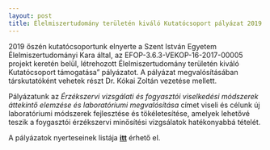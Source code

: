 ```yaml
---
layout: post
title: Élelmiszertudomány területén kiváló Kutatócsoport pályázat 2019 ősz
---
```


2019 őszén kutatócsoportunk elnyerte a Szent István Egyetem Élelmiszertudományi Kara által, az 
EFOP-3.6.3-VEKOP-16-2017-00005 projekt keretén belül, létrehozott Élelmiszertudomány területén 
kiváló Kutatócsoport támogatása” pályázatot. A pályázat megvalósításában társkutatóként vehetek részt 
Dr. Kókai Zoltán vezetése mellett. 

Pályázatunk az *Érzékszervi vizsgálati és fogyasztói viselkedési módszerek áttekintő elemzése és laboratóriumi megvalósítása* címet viseli és célunk
új laboratóriumi módszerek fejlesztése és tökéletesítése, amelyek lehetővé teszik a foygasztói érzékszervi minősítési vizgsálatok hatékonyabbá tételét. 

A pályázatok nyerteseinek listája **[itt](https://drive.google.com/file/d/1KrTNhv1BFuTpp7nTuBOYZGrk240hDnlt/view?usp=sharing)** érhető el. 